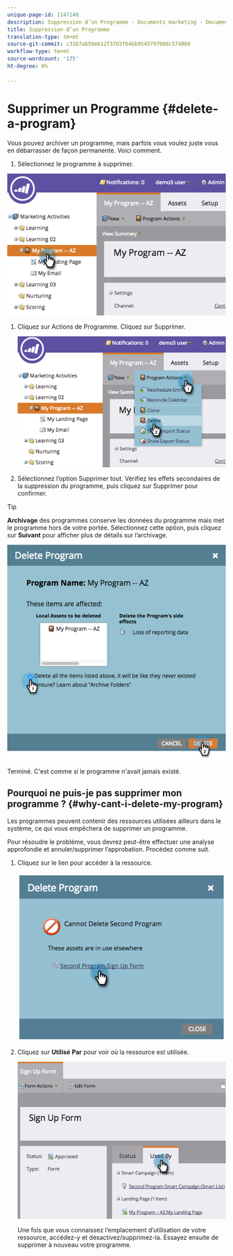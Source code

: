 ```yaml
---
unique-page-id: 1147148
description: Suppression d’un Programme - Documents marketing - Documentation du produit
title: Suppression d’un Programme
translation-type: tm+mt
source-git-commit: c33b7ab59e612f37d3f64bb954579700dc574068
workflow-type: tm+mt
source-wordcount: '175'
ht-degree: 0%

---
```



# Supprimer un Programme {#delete-a-program}

Vous pouvez archiver un programme, mais parfois vous voulez juste vous en débarrasser de façon permanente. Voici comment.

1. Sélectionnez le programme à supprimer.

![](assets/image2014-9-23-15-3a40-3a57.png)

1. Cliquez sur Actions de Programme. Cliquez sur Supprimer.

   ![](assets/image2014-9-23-15-3a41-3a11.png)

1. Sélectionnez l’option Supprimer tout. Vérifiez les effets secondaires de la suppression du programme, puis cliquez sur Supprimer pour confirmer.

>[!TIP]
>
>**Archivage** des programmes conserve les données du programme mais met le programme hors de votre portée. Sélectionnez cette option, puis cliquez sur **Suivant** pour afficher plus de détails sur l’archivage.

![](assets/2017-05-05-15-04-15.png)

Terminé. C&#39;est comme si le programme n&#39;avait jamais existé.

## Pourquoi ne puis-je pas supprimer mon programme ? {#why-cant-i-delete-my-program}

Les programmes peuvent contenir des ressources utilisées ailleurs dans le système, ce qui vous empêchera de supprimer un programme.

Pour résoudre le problème, vous devrez peut-être effectuer une analyse approfondie et annuler/supprimer l’approbation. Procédez comme suit.

1. Cliquez sur le lien pour accéder à la ressource.

   ![](assets/image2014-9-23-15-3a42-3a10.png)

1. Cliquez sur **Utilisé** **Par** pour voir où la ressource est utilisée.

   ![](assets/image2014-9-23-15-3a42-3a57.png)

   Une fois que vous connaissez l’emplacement d’utilisation de votre ressource, accédez-y et désactivez/supprimez-la. Essayez ensuite de supprimer à nouveau votre programme.

